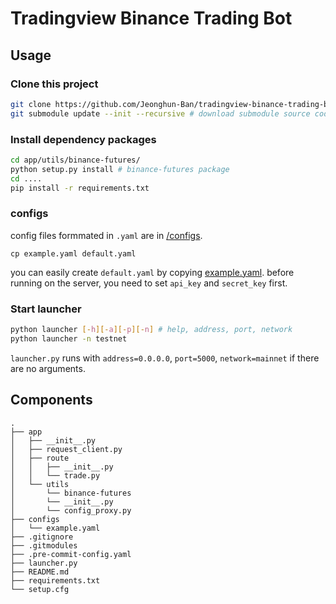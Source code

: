 Tradingview Binance Trading Bot
===

Usage
---

### Clone this project

```bash
git clone https://github.com/Jeonghun-Ban/tradingview-binance-trading-bot.git
git submodule update --init --recursive # download submodule source code
```

### Install dependency packages

```bash
cd app/utils/binance-futures/
python setup.py install # binance-futures package
cd ....
pip install -r requirements.txt
```

### configs

config files formmated in `.yaml` are in [/configs](/configs).

```
cp example.yaml default.yaml
```

you can easily create `default.yaml` by copying [example.yaml](/configs/example.yaml). before running on the server, you need to set `api_key` and `secret_key` first.

### Start launcher

```bash
python launcher [-h][-a][-p][-n] # help, address, port, network
python launcher -n testnet
```

`launcher.py` runs with `address=0.0.0.0`, `port=5000`, `network=mainnet` if there are no arguments.

Components
---

```
.
├── app
│   ├── __init__.py
│   ├── request_client.py
│   ├── route
│   │   ├── __init__.py
│   │   └── trade.py
│   └── utils
│       └── binance-futures
│       └── __init__.py
│       └── config_proxy.py
├── configs
│   └── example.yaml
├── .gitignore
├── .gitmodules
├── .pre-commit-config.yaml
├── launcher.py
├── README.md
├── requirements.txt
└── setup.cfg
```
